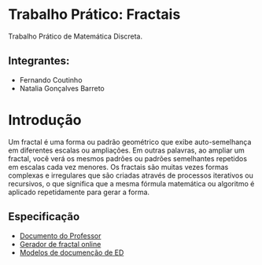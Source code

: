 # Trabalho Prático: Fractais
Trabalho Prático de Matemática Discreta.
## Integrantes:
- Fernando Coutinho
- Natalia Gonçalves Barreto

# Introdução

Um fractal é uma forma ou padrão geométrico que exibe auto-semelhança em diferentes escalas ou ampliações. Em outras palavras, 
ao ampliar um fractal, você verá os mesmos padrões ou padrões semelhantes repetidos em escalas cada vez menores. 
Os fractais são muitas vezes formas complexas e irregulares que são criadas através de processos iterativos ou recursivos, 
o que significa que a mesma fórmula matemática ou algoritmo é aplicado repetidamente para gerar a forma.

## Especificação

- [Documento do Professor](https://virtual.ufmg.br/20231/pluginfile.php/322697/mod_resource/content/8/231TP_Fractal.pdf)
- [Gerador de fractal online](https://onlinemathtools.com/l-system-generator)
- [Modelos de documenção de ED](https://drive.google.com/drive/folders/1sfjIvzIYMxGCWAycj_j6L1QXezAI-Mm3)


